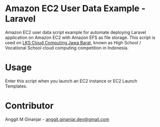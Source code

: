 # Amazon EC2 User Data Example - Laravel
Amazon EC2 user data script example for automate deploying Laravel application
on Amazon EC2 with Amazon EFS as file storage. This script is used on [LKS Cloud Computing Jawa Barat](https://smk.pusatprestasinasional.kemdikbud.go.id/lks/), known
as High School / Vocational School cloud computing competition in Indonesia.

# Usage
Enter this script when you launch an EC2 instance or EC2 Launch Templates.

# Contributor
Anggit M Ginanjar - <anggit.ginanjar.dev@gmail.com>
